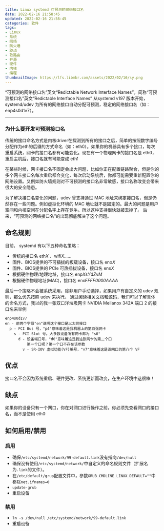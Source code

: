 ```yaml
---
title: Linux systemd 可预测的网络接口名
date: 2022-02-16 21:58:45
updated: 2022-02-16 21:58:45
categories: 软件
tags:
- Linux
- 系统
- 网络
- 防火墙
- 驱动
- 软路由
- 开源
- 硬件
- 内核
- 编程
thumbnailImage: https://lfs.libmbr.com/assets/2022/02/16/sy.png
---
```

“可预测的网络接口名”英文“Redictable Network Interface Names”，简称“可预测接口名”英文“Redictable Interface Names”
从systemd v197 版本开始，systemd/udev 为所有的网络接口自动分配可预测，稳定的网络接口名（如：enp4s0d1v7）。
<!-- more -->
---

### 为什么要开发可预测接口名

传统的接口命名方式是内核driver在探测到所有的接口之后，简单的按照数字编号分配作为eth的后缀的方式命名（如：eth0）。如果你的机器具有多个接口，每次重启系统，网卡的接口名都有可能变化。现在有一个物理网卡的接口名是 eth0，重启主机后，接口名就有可能变成 eth1

在某些时候，网卡接口名不固定会出大问题，比如你正在配置链路聚合，但是你的多个网卡接口名每次重启都会变化，每次启动系统后，你都可能需要重新配置你的网络设置。又例如防火墙规则对不可预测的接口名非常敏感，接口名称改变会带来很大的安全隐患。

为了解决接口名变化的问题，udev 曾支持通过 MAC 地址来绑定接口名，但是仍然存在一些问题。例如虚拟化环境的 MAC 地址就不是固定的。最大的问题是用户空间和内核空间在分配名字上存在竞争。所以这种支持很快就被去掉了。
后来，“可预测的网络接口名”的出现彻底解决了这个问题。

## 命名规则

目前， systemd 有以下五种命名策略：

- 传统的接口名  eth*X* 、wifi*X*……
- 固件、BIOS提供的不可插拔的板载设备，接口名 eno*X*
- 固件、BIOS提供的 PCIe 可热插拔设备，接口名 ens*X*
- 根据硬件物理/地理地址，接口名 enp*X*s*Y*d*Z*v*M*
- 根据硬件物理地址(MAC)，接口名 enx*FFFF0000AAAA*

最后一个策略不会被系统采用，除非用户手动选择，如果用户有自定义的 udev 规则，那么优先按照 udev 来执行。
通过阅读[相关文档](https://systemd.io/PREDICTABLE_INTERFACE_NAMES/)和[源码](https://github.com/systemd/systemd/blob/main/src/udev/udev-builtin-net_id.c)，我们可以了解具体的命名方式，我以的我一张双口洋垃圾网卡 NVIDIA Mellanox 342A 端口 2 的接口名来举例

```
enp4s0d1v7
en - 前两个字母"en"说明这个接口是以太网接口
  p - PCI Bus 号，"p4"意味着这是我机器上的第四张网卡
    s - PCI Slot 号，大多数设备所有网卡都为 "s0"
      d - 设备端口号，"d0"意味着这是我这张网卡的第二个口
          第一个口呢？第一个口不存在该参数
        v - SR-IOV 虚拟功能(VF)编号，"v7"意味着这是该网口的第八个 VF
```

## 优点

接口名不会因为系统重启、硬件更改、系统更新而改变，在生产环境中这很棒！

## 缺点

如果你的设备只有一个网口，你在对网口进行操作之前，你必须先查看网口的接口名，而不是使用 eth0

## 如何启用/禁用

### 启用

- 确保``/etc/systemd/network/99-default.link``没有指向``/dev/null``
- 确保没有使用``/etc/systemd/network/``中自定义的命名规则文件（扩展名为``.link``的文件）。
- 在``/etc/default/grup``配置文件中，参数``GRUB_CMDLINE_LINUX_DEFAULT=""``中移除``net.ifnames=0``
- ``update-grub``
- 重启设备

### 禁用

- ``ln -s /dev/null /etc/systemd/network/99-default.link``
- 重启设备
